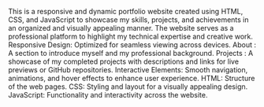 This is a responsive and dynamic portfolio website created using HTML, CSS, and JavaScript to showcase my skills, projects, and achievements in an organized and visually appealing manner.
The website serves as a professional platform to highlight my technical expertise and creative work.
Responsive Design: Optimized for seamless viewing across devices.
About : A section to introduce myself and my professional background.
Projects : A showcase of my completed projects with descriptions and links for live previews or GitHub repositories.
Interactive Elements: Smooth navigation, animations, and hover effects to enhance user experience.
HTML: Structure of the web pages.
CSS: Styling and layout for a visually appealing design.
JavaScript: Functionality and interactivity across the website.
